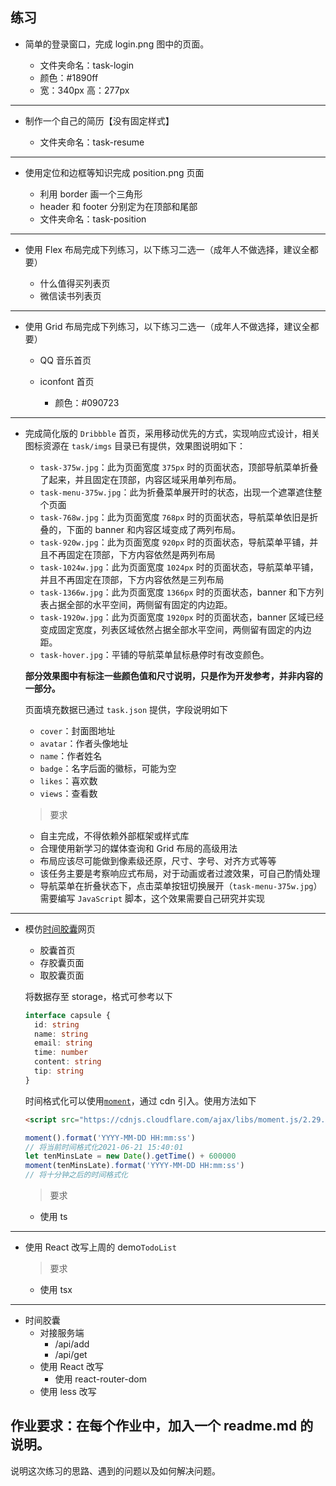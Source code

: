 ## 练习

- 简单的登录窗口，完成 login.png 图中的页面。

  - 文件夹命名：task-login
  - 颜色：#1890ff
  - 宽：340px 高：277px

-----
- 制作一个自己的简历【没有固定样式】

  - 文件夹命名：task-resume

-----
- 使用定位和边框等知识完成 position.png 页面

  - 利用 border 画一个三角形
  - header 和 footer 分别定为在顶部和尾部
  - 文件夹命名：task-position

-----
- 使用 Flex 布局完成下列练习，以下练习二选一（成年人不做选择，建议全都要）

  - 什么值得买列表页
  - 微信读书列表页

-----
- 使用 Grid 布局完成下列练习，以下练习二选一（成年人不做选择，建议全都要）

  - QQ 音乐首页
  - iconfont 首页

    - 颜色：#090723

-----
- 完成简化版的 `Dribbble` 首页，采用移动优先的方式，实现响应式设计，相关图标资源在 `task/imgs` 目录已有提供，效果图说明如下：

  - `task-375w.jpg`：此为页面宽度 `375px` 时的页面状态，顶部导航菜单折叠了起来，并且固定在顶部，内容区域采用单列布局。
  - `task-menu-375w.jpg`：此为折叠菜单展开时的状态，出现一个遮罩遮住整个页面
  - `task-768w.jpg`：此为页面宽度 `768px` 时的页面状态，导航菜单依旧是折叠的，下面的 banner 和内容区域变成了两列布局。
  - `task-920w.jpg`：此为页面宽度 `920px` 时的页面状态，导航菜单平铺，并且不再固定在顶部，下方内容依然是两列布局
  - `task-1024w.jpg`：此为页面宽度 `1024px` 时的页面状态，导航菜单平铺，并且不再固定在顶部，下方内容依然是三列布局
  - `task-1366w.jpg`：此为页面宽度 `1366px` 时的页面状态，banner 和下方列表占据全部的水平空间，两侧留有固定的内边距。
  - `task-1920w.jpg`：此为页面宽度 `1920px` 时的页面状态，banner 区域已经变成固定宽度，列表区域依然占据全部水平空间，两侧留有固定的内边距。
  - `task-hover.jpg`：平铺的导航菜单鼠标悬停时有改变颜色。

  **部分效果图中有标注一些颜色值和尺寸说明，只是作为开发参考，并非内容的一部分。**

  页面填充数据已通过 `task.json` 提供，字段说明如下

  - `cover`：封面图地址
  - `avatar`：作者头像地址
  - `name`：作者姓名
  - `badge`：名字后面的徽标，可能为空
  - `likes`：喜欢数
  - `views`：查看数

  > 要求

  - 自主完成，不得依赖外部框架或样式库
  - 合理使用新学习的媒体查询和 Grid 布局的高级用法
  - 布局应该尽可能做到像素级还原，尺寸、字号、对齐方式等等
  - 该任务主要是考察响应式布局，对于动画或者过渡效果，可自己酌情处理
  - 导航菜单在折叠状态下，点击菜单按钮切换展开（`task-menu-375w.jpg`）需要编写 `JavaScript` 脚本，这个效果需要自己研究并实现

-----
- 模仿[时间胶囊](http://p.timepill.net/)网页

  - 胶囊首页
  - 存胶囊页面
  - 取胶囊页面

  将数据存至 storage，格式可参考以下

  ```ts
  interface capsule {
    id: string
    name: string
    email: string
    time: number
    content: string
    tip: string
  }
  ```

  时间格式化可以使用[`moment`](http://momentjs.cn/)，通过 cdn 引入。使用方法如下

  ```html
  <script src="https://cdnjs.cloudflare.com/ajax/libs/moment.js/2.29.1/moment.min.js"></script>
  ```

  ```js
  moment().format('YYYY-MM-DD HH:mm:ss')
  // 将当前时间格式化2021-06-21 15:40:01
  let tenMinsLate = new Date().getTime() + 600000
  moment(tenMinsLate).format('YYYY-MM-DD HH:mm:ss')
  // 将十分钟之后的时间格式化
  ```

  > 要求

  - 使用 ts

------
- 使用 React 改写上周的 demo`TodoList`

  > 要求

  - 使用 tsx

----
- 时间胶囊
  - 对接服务端
    - /api/add
    - /api/get
  - 使用 React 改写
    - 使用 react-router-dom
  - 使用 less 改写

## **作业要求：在每个作业中，加入一个 readme.md 的说明。**

说明这次练习的思路、遇到的问题以及如何解决问题。
